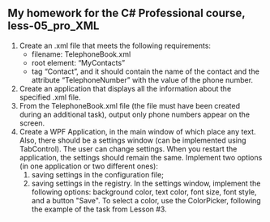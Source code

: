 ## My homework for the C# Professional course, less-05_pro_XML
1. Create an .xml file that meets the following requirements:
    - filename: TelephoneBook.xml
    - root element: “MyContacts”
    - tag “Contact”, and it should contain the name of the contact and the attribute “TelephoneNumber” with the value of the phone number.
2. Create an application that displays all the information about the specified .xml file.
3. From the TelephoneBook.xml file (the file must have been created during an additional task), output
    only phone numbers appear on the screen.
4. Create a WPF Application, in the main window of which place any text. Also,
    there should be a settings window (can be implemented using TabControl). The user can
    change settings. When you restart the application, the settings should remain the same.
    Implement two options (in one application or two different ones):
    1) saving settings in the configuration file;
    2) saving settings in the registry.
    In the settings window, implement the following options: background color, text color, font size, font style, and a button
    "Save". To select a color, use the ColorPicker, following the example of the task from Lesson #3.
